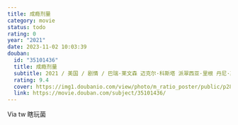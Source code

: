 ```yaml
---
title: 成瘾剂量
category: movie
status: todo
rating: 0
year: "2021"
date: 2023-11-02 10:03:39
douban:
  id: "35101436"
  title: 成瘾剂量
  subtitle: 2021 / 美国 / 剧情 / 巴瑞·莱文森 迈克尔·科斯塔 派翠西亚·里根 丹尼·斯特朗 / 迈克尔·基顿 彼得·萨斯加德
  rating: 9.4
  cover: https://img1.doubanio.com/view/photo/m_ratio_poster/public/p2867314050.jpg
  link: https://movie.douban.com/subject/35101436/
---
```


Via tw 瞎玩菌